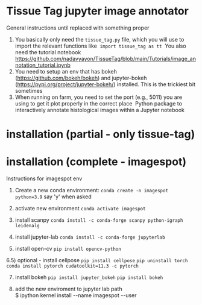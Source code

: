 # Tissue Tag jupyter image annotator
General instructions until replaced with something proper 

1) You basically only need the `tissue_tag.py` file, which you will use to import the relevant functions like
 `import tissue_tag as tt` 
You also need the tutorial notebook https://github.com/nadavyayon/TissueTag/blob/main/Tutorials/image_annotation_tutorial.ipynb
2) You need to setup an env that has bokeh (https://github.com/bokeh/bokeh) and jupyter-bokeh (https://pypi.org/project/jupyter-bokeh/) installed. This is the trickiest bit sometimes 
3) When running on farm, you need to set the port (e.g., 5011) you are using to get it plot properly in the correct place 
Python package to interactively annotate histological images within a Jupyter notebook


# installation (partial - only tissue-tag) 

# installation (complete - imagespot) 

Instructions for imagespot env 

1) Create a new conda environment:
`conda create -n imagespot python=3.9`
say 'y' when asked

2) activate new environment 
`conda activate imagespot` 

3) install scanpy
`conda install -c conda-forge scanpy python-igraph leidenalg`

4) install jupyter-lab 
`conda install -c conda-forge jupyterlab`

6) install open-cv
`pip install opencv-python`

6.5) optional - install cellpose 
		`pip install cellpose` 
		`pip uninstall torch`
		`conda install pytorch cudatoolkit=11.3 -c pytorch`

7) install bokeh 
`pip install jupyter_bokeh`
`pip install bokeh` 


8) add the new enviroment to jupyter lab path  
$ ipython kernel install --name imagespot --user









